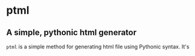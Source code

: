 # ptml
## A simple, pythonic html generator

`ptml` is a simple method for generating html file using Pythonic syntax.  It's 